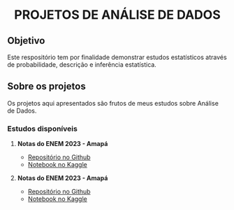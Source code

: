 <h1 align="center"><strong>PROJETOS DE ANÁLISE DE DADOS</strong></h1>

## Objetivo
Este respositório tem por finalidade demonstrar estudos estatísticos através de probabilidade, descrição e inferência estatística.

## Sobre os projetos
Os projetos aqui apresentados são frutos de meus estudos sobre Análise de Dados.

### Estudos disponíveis
1. **Notas do ENEM 2023 - Amapá**
   - [Repositório no Github](https://github.com/pyrataria/data_analytics/blob/main/notas_enem_ap2023/notebook/notas_enem_ap2023.ipynb)
   - [Notebook no Kaggle](https://www.kaggle.com/code/adelinoalmeida/notas-enem-ap2023)

2. **Notas do ENEM 2023 - Amapá**
   - [Repositório no Github](https://github.com/pyrataria/data_analytics/blob/main/energy_consumption/energy_consumption.ipynb)
   - [Notebook no Kaggle](https://www.kaggle.com/code/adelinoalmeida/energyConsumption)